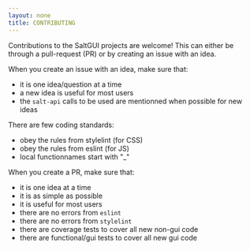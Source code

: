 ```yaml
---
layout: none
title: CONTRIBUTING
---
```

Contributions to the SaltGUI projects are welcome!
This can either be through a pull-request (PR) or by creating an issue with an idea.

When you create an issue with an idea, make sure that:
* it is one idea/question at a time
* a new idea is useful for most users
* the `salt-api` calls to be used are mentionned when possible for new ideas

There are few coding standards:
* obey the rules from stylelint (for CSS)
* obey the rules from eslint (for JS)
* local functionnames start with "_"

When you create a PR, make sure that:
* it is one idea at a time
* it is as simple as possible
* it is useful for most users
* there are no errors from `eslint`
* there are no errors from `stylelint`
* there are coverage tests to cover all new non-gui code
* there are functional/gui tests to cover all new gui code
